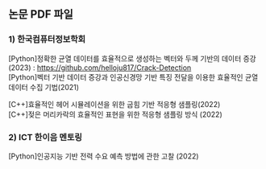 ## 논문 PDF 파일
### 1) 한국컴퓨터정보학회
[Python]정확한 균열 데이터를 효율적으로 생성하는 벡터와 두께 기반의 데이터 증강(2023)        :  https://github.com/helloju817/Crack-Detection            
[Python]벡터 기반 데이터 증강과 인공신경망 기반 특징 전달을 이용한 효율적인 균열 데이터 수집 기법(2021)               

[C++]효율적인 헤어 시뮬레이션을 위한 굽힘 기반 적응형 샘플링(2022)                 
[C++]젖은 머리카락의 효율적인 표현을 위한 적응형 샘플링 방식 (2022)                    

### 2) ICT 한이음 멘토링
[Python]인공지능 기반 전력 수요 예측 방법에 관한 고찰 (2022)

